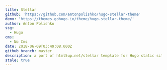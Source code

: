 ```yaml
---
title: Stellar
github: 'https://github.com/antonpolishko/hugo-stellar-theme'
demo: 'https://themes.gohugo.io/theme/hugo-stellar-theme/'
author: Anton Polishko
ssg:
  - Hugo
cms:
  - No Cms
date: 2018-06-09T03:49:08.000Z
github_branch: master
description: a port of html5up.net/stellar template for Hugo static site generator
stale: true
---
```

